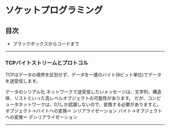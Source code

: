 # ソケットプログラミング

## 目次

- ブラックボックスからコードまで

---

### TCPバイトストリームとプロトコル

TCPはデータの境界を区別せず、データを一連のバイト(8ビット単位)でデータを送受信します。

データのシリアル化
ネットワークで送受信したいメッセージは、文字列、構造体、リストといった高レベルオブジェクトの可能性があります。
だが、コンピュータネットワークは、0,1しか認識しないので、変換する必要がありますと。
オブジェクト→バイトへの変換＝ シリアライゼーション
バイト→オブジェクトへの変換＝ デシリアライゼーション

---
